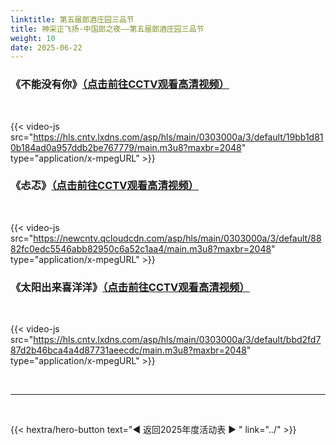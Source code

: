 ```yaml
---
linktitle: 第五届郎酒庄园三品节
title: 神采正飞扬·中国郎之夜——第五届郎酒庄园三品节
weight: 10
date: 2025-06-22
---
```



### 《不能没有你》[（点击前往CCTV观看高清视频）](https://tv.cctv.com/2025/04/13/VIDEs8LQFbYRAXKYWNldggIh250413.shtml)

<br>

{{< video-js src="https://hls.cntv.lxdns.com/asp/hls/main/0303000a/3/default/19bb1d810b184ad0a957ddb2be767779/main.m3u8?maxbr=2048" type="application/x-mpegURL" >}}



### 《忐忑》[（点击前往CCTV观看高清视频）](https://tv.cctv.com/2025/04/13/VIDE0PoX15gFxPCNiO415dRR250413.shtml)

<br>

{{< video-js src="https://newcntv.qcloudcdn.com/asp/hls/main/0303000a/3/default/8882fc0edc5546abb82950c6a52c1aa4/main.m3u8?maxbr=2048" type="application/x-mpegURL" >}}



### 《太阳出来喜洋洋》[（点击前往CCTV观看高清视频）](https://tv.cctv.com/2025/04/13/VIDEy9P2UoSaDr8mKqb6THjl250413.shtml)

<br>

{{< video-js src="https://hls.cntv.lxdns.com/asp/hls/main/0303000a/3/default/bbd2fd787d2b46bca4a4d87731aeecdc/main.m3u8?maxbr=2048" type="application/x-mpegURL" >}}


<br>
<hr>
<br>

{{< hextra/hero-button text="◀ 返回2025年度活动表 ▶ " link="../" >}}

